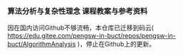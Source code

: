 ### 算法分析与复杂性理念 课程教案与参考资料

因在国内访问Github不够流畅，本仓库已迁移到码云( https://edu.gitee.com/pengsw-in-buct/repos/pengsw-in-buct/AlgorithmAnalysis )，停止在Github上的更新。
